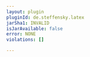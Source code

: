 ```yaml
---
layout: plugin
pluginId: de.steffensky.latex
jarSha1: INVALID
isJarAvailable: false
error: NONE
violations: []

---
```

